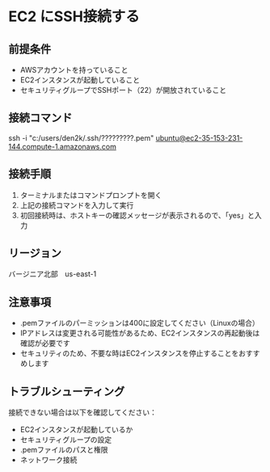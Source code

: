 # EC2 にSSH接続する

## 前提条件
- AWSアカウントを持っていること
- EC2インスタンスが起動していること
- セキュリティグループでSSHポート（22）が開放されていること

## 接続コマンド

ssh -i "c:/users/den2k/.ssh/?????????.pem" ubuntu@ec2-35-153-231-144.compute-1.amazonaws.com

## 接続手順
1. ターミナルまたはコマンドプロンプトを開く
2. 上記の接続コマンドを入力して実行
3. 初回接続時は、ホストキーの確認メッセージが表示されるので、「yes」と入力

## リージョン
バージニア北部　us-east-1

## 注意事項
- .pemファイルのパーミッションは400に設定してください（Linuxの場合）
- IPアドレスは変更される可能性があるため、EC2インスタンスの再起動後は確認が必要です
- セキュリティのため、不要な時はEC2インスタンスを停止することをおすすめします

## トラブルシューティング
接続できない場合は以下を確認してください：
- EC2インスタンスが起動しているか
- セキュリティグループの設定
- .pemファイルのパスと権限
- ネットワーク接続
